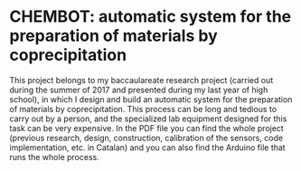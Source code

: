 # CHEMBOT: automatic system for the preparation of materials by coprecipitation
This project belongs to my baccaulareate research project (carried out during the summer of 2017 and presented during my last year of high school), in which I design and build an automatic system for the preparation of materials by coprecipitation. This process can be long and tedious to carry out by a person, and the specialized lab equipment designed for this task can be very expensive. In the PDF file you can find the whole project (previous research, design, construction, calibration of the sensors, code implementation, etc. in Catalan) and you can also find the Arduino file that runs the whole process.
